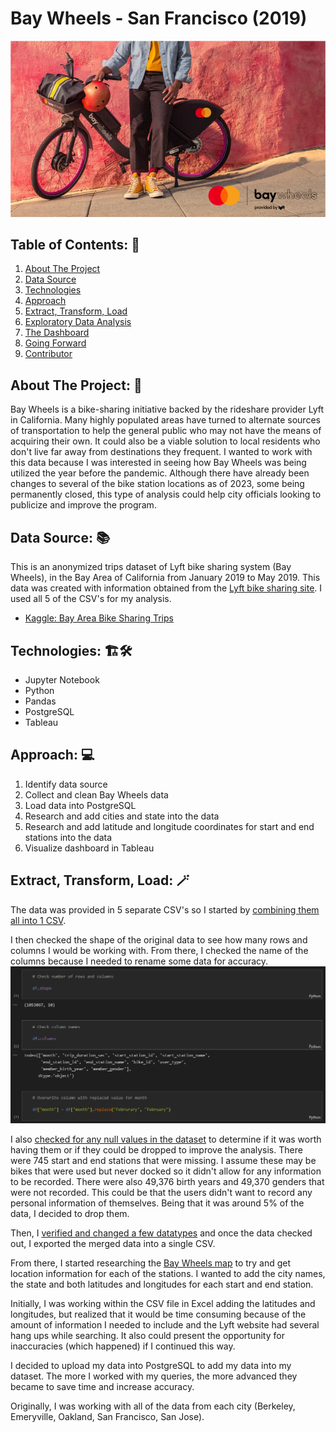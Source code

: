 # Bay Wheels - San Francisco (2019)

![Bay Wheels Logo](images/bay_wheels.jpg)

## Table of Contents: :house_with_garden:
01. [About The Project](#about)
02. [Data Source](#source)
03. [Technologies](#tech)
04. [Approach](#approach)
05. [Extract, Transform, Load](#etl)
06. [Exploratory Data Analysis](#eda)
07. [The Dashboard](#dashboard)
08. [Going Forward](#forward)
09. [Contributor](#team)

<a name="about"></a>
## About The Project: :thinking:
Bay Wheels is a bike-sharing initiative backed by the rideshare provider Lyft in California. Many highly populated areas have turned to alternate sources of transportation to help the general public who may not have the means of acquiring their own. It could also be a viable solution to local residents who don't live far away from destinations they frequent. I wanted to work with this data because I was interested in seeing how Bay Wheels was being utilized the year before the pandemic. Although there have already been changes to several of the bike station locations as of 2023, some being permanently closed, this type of analysis could help city officials looking to publicize and improve the program.

<a name="source"></a>
## Data Source: :books:
This is an anonymized trips dataset of Lyft bike sharing system (Bay Wheels), in the Bay Area of California from January 2019 to May 2019. This data was created with information obtained from the [Lyft bike sharing site](https://www.lyft.com/bikes/bay-wheels). I used all 5 of the CSV's for my analysis.

- [Kaggle: Bay Area Bike Sharing Trips](https://www.kaggle.com/datasets/jolasa/bay-area-bike-sharing-trips)

<a name="tech"></a>
## Technologies: :building_construction::hammer_and_wrench:
- Jupyter Notebook
- Python
- Pandas
- PostgreSQL
- Tableau

<a name="approach"></a>
## Approach: :computer:
01. Identify data source
02. Collect and clean Bay Wheels data
03. Load data into PostgreSQL
04. Research and add cities and state into the data
05. Research and add latitude and longitude coordinates for start and end stations into the data
06. Visualize dashboard in Tableau

<a name="etl"></a>
## Extract, Transform, Load: :magic_wand:
The data was provided in 5 separate CSV's so I started by [combining them all into 1 CSV](https://github.com/DConnellyII/lyft_bay_wheels/blob/main/images/etl_images/etl_01.png).

I then checked the shape of the original data to see how many rows and columns I would be working with. From there, I checked the name of the columns because I needed to rename some data for accuracy.
![ETL02](images/etl_images/etl_02.png)

I also [checked for any null values in the dataset](https://github.com/DConnellyII/lyft_bay_wheels/blob/main/images/etl_images/etl_03.png) to determine if it was worth having them or if they could be dropped to improve the analysis. There were 745 start and end stations that were missing. I assume these may be bikes that were used but never docked so it didn't allow for any information to be recorded. There were also 49,376 birth years and 49,370 genders that were not recorded. This could be that the users didn't want to record any personal information of themselves. Being that it was around 5% of the data, I decided to drop them.

Then, I [verified and changed a few datatypes](https://github.com/DConnellyII/lyft_bay_wheels/blob/main/images/etl_images/etl_04.png) and once the data checked out, I exported the merged data into a single CSV.

From there, I started researching the [Bay Wheels map](https://account.baywheels.com/map) to try and get location information for each of the stations. I wanted to add the city names, the state and both latitudes and longitudes for each start and end station.


Initially, I was working within the CSV file in Excel adding the latitudes and longitudes, but realized that it would be time consuming because of the amount of information I needed to include and the Lyft website had several hang ups while searching. It also could present the opportunity for inaccuracies (which happened) if I continued this way.

I decided to upload my data into PostgreSQL to add my data into my dataset.  The more I worked with my queries, the more advanced they became to save time and increase accuracy. 



Originally, I was working with all of the data from each city (Berkeley, Emeryville, Oakland, San Francisco, San Jose).